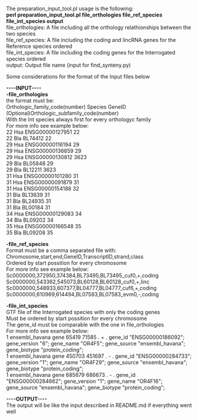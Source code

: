 The preparation_input_tool.pl usage is the following:  
**perl preparation_input_tool.pl file_orthologies file_ref_species file_int_species output**  
file_orthologies: A file including all the orthology relathionships between the two species  
file_ref_species: A file including the coding and lincRNA genes for the Reference species ordered  
file_int_species: A file including the coding genes for the Interrogated species ordered  
output: Output file name (input for find_synteny.py)  
  
Some considerations for the format of the Input files below  
  
**----INPUT----  
-file_orthologies**  
the format must be:  
Orthologic_family_code(number)  Species GeneID  (Optional)Orthologic_subfamily_code(number)  
With the Int species always first for every orthologyc family  
For more info see example below:  
22	Hsa	ENSG00000127951	22  
22	Bla	BL74412	22  
29	Hsa	ENSG00000116194	29  
29	Hsa	ENSG00000136859	29  
29	Hsa	ENSG00000130812	3623  
29	Bla	BL05848	29  
29	Bla	BL12211	3623  
31	Hsa	ENSG00000101280	31  
31	Hsa	ENSG00000091879	31  
31	Hsa	ENSG00000154188	32  
31	Bla	BL13639	31  
31	Bla	BL24935	31  
31	Bla	BL00184	31  
34	Hsa	ENSG00000129083	34  
34	Bla	BL09202	34  
35	Hsa	ENSG00000166548	35  
35	Bla	BL09208	35  
  
**-file_ref_species**  
Format must be a comma separated file with:  
Chromosome,start,end,GeneID,TranscriptID,strand,class  
Ordered by start possition for every chromosome  
For more info see example below:  
Sc0000000,372950,374384,BL73495,BL73495_cuf0,+,coding  
Sc0000000,543362,545073,BL60128,BL60128_cuf0,+,linc  
Sc0000000,548933,607377,BL04777,BL04777_cuf6,+,coding  
Sc0000000,610969,614494,BL07583,BL07583_evm0,-,coding  
  
**-file_int_species**  
GTF file of the Interrogated species with only the coding genes  
Must be ordered by start possition for every chromosome  
The gene_id must be comparable with the one in file_orthologies  
For more info see example below:  
1	ensembl_havana	gene	65419	71585	.	+	.	gene_id "ENSG00000186092"; gene_version "6"; gene_name "OR4F5"; gene_source "ensembl_havana"; gene_biotype "protein_coding";  
1	ensembl_havana	gene	450703	451697	.	-	.	gene_id "ENSG00000284733"; gene_version "1"; gene_name "OR4F29"; gene_source "ensembl_havana"; gene_biotype "protein_coding";  
1	ensembl_havana	gene	685679	686673	.	-	.	gene_id "ENSG00000284662"; gene_version "1"; gene_name "OR4F16"; gene_source "ensembl_havana"; gene_biotype "protein_coding";  
  
**----OUTPUT----**  
The output will be like the input described in README.md if everything went well  
